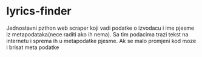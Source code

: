# lyrics-finder
Jednostavni pzthon web scraper koji vadi podatke o izvodacu i ime pjesme iz metapodataka(nece raditi ako ih nema).
Sa tim podacima trazi tekst na internetu i sprema ih u metapodatke pjesme. Ak se malo promjeni kod moze i brisat meta podatke
